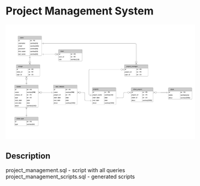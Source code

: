 # Project Management System

<img src="https://github.com/RavArty/project_management/blob/master/diagram_pic.jpeg" title="FVCproductions" alt="FVCproductions">

## Description

project_management.sql - script with all queries </br>
project_management_scripts.sql - generated scripts

